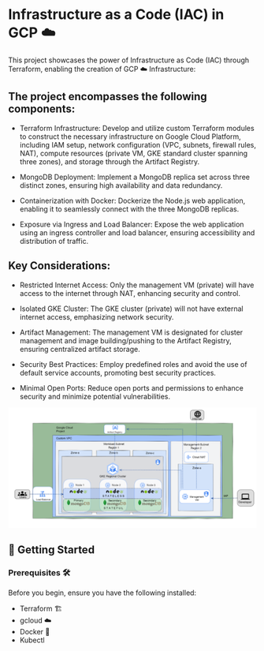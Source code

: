 # Infrastructure as a Code (IAC) in GCP ☁️

This project showcases the power of Infrastructure as Code (IAC) through Terraform, enabling the creation of GCP ☁️ Infrastructure:

## The project encompasses the following components:

- Terraform Infrastructure: Develop and utilize custom Terraform modules to construct the necessary infrastructure on Google Cloud Platform, including IAM setup, network configuration (VPC, subnets, firewall rules, NAT), compute resources (private VM, GKE standard cluster spanning three zones), and storage through the Artifact Registry.

- MongoDB Deployment: Implement a MongoDB replica set across three distinct zones, ensuring high availability and data redundancy.

- Containerization with Docker: Dockerize the Node.js web application, enabling it to seamlessly connect with the three MongoDB replicas.

- Exposure via Ingress and Load Balancer: Expose the web application using an ingress controller and load balancer, ensuring accessibility and distribution of traffic.

## Key Considerations:

- Restricted Internet Access: Only the management VM (private) will have access to the internet through NAT, enhancing security and control.

- Isolated GKE Cluster: The GKE cluster (private) will not have external internet access, emphasizing network security.

- Artifact Management: The management VM is designated for cluster management and image building/pushing to the Artifact Registry, ensuring centralized artifact storage.

- Security Best Practices: Employ predefined roles and avoid the use of default service accounts, promoting best security practices.

- Minimal Open Ports: Reduce open ports and permissions to enhance security and minimize potential vulnerabilities.

![Requirements](./Req/Requirements.png)

## 🚀 Getting Started

### Prerequisites  🛠️

Before you begin, ensure you have the following installed:

- Terraform 🏗️
- gcloud ☁️
- Docker  🐋
- Kubectl

